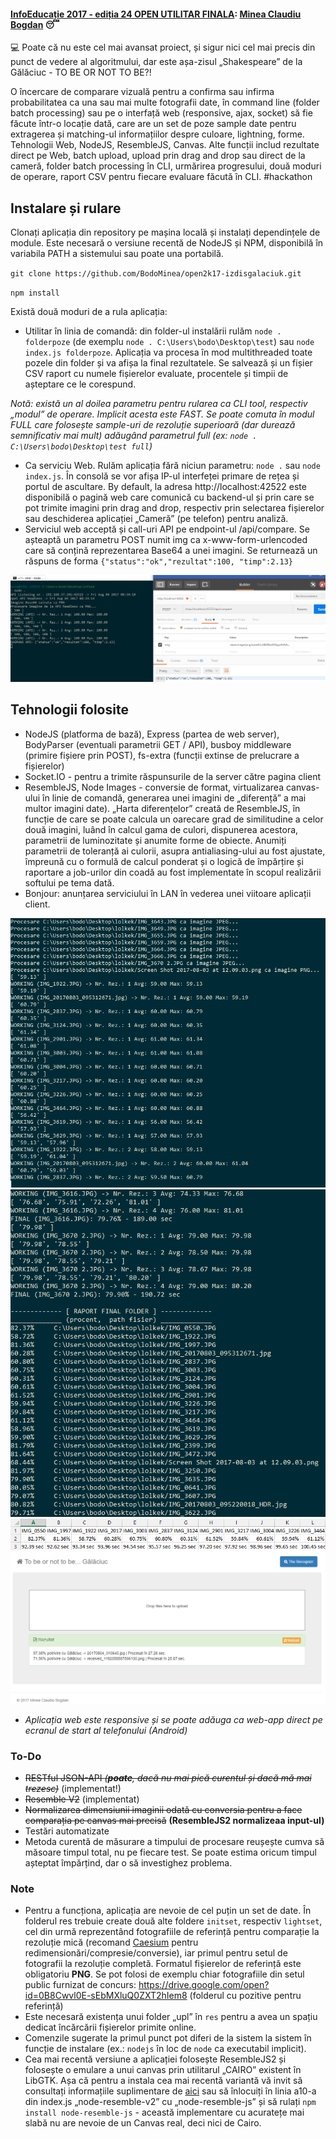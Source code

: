 #### [InfoEducație 2017 - ediția 24 OPEN UTILITAR FINALA](https://infoeducatie.ro/): [Minea Claudiu Bogdan](http://community.infoeducatie.ro/t/transitkit-cloud-based-intelligent-transportation-system-utilitar-bucuresti-lucrari-2017-nationala/4406) :sleeping:
:computer: Poate că nu este cel mai avansat proiect, și sigur nici cel mai precis din punct de vedere al algoritmului, dar este așa-zisul „Shakespeare” de la Gălăciuc - TO BE OR NOT TO BE?!

O încercare de comparare vizuală pentru a confirma sau infirma probabilitatea ca una sau mai multe fotografii date, în command line (folder batch processing) sau pe o interfață web (responsive, ajax, socket) să fie făcute într-o locație dată, care are un set de poze sample date pentru extragerea și matching-ul informațiilor despre culoare, lightning, forme. Tehnologii Web, NodeJS, ResembleJS, Canvas. Alte funcții includ rezultate direct pe Web, batch upload, upload prin drag and drop sau direct de la cameră, folder batch processing în CLI, urmărirea progresului, două moduri de operare, raport CSV pentru fiecare evaluare făcută în CLI.  #hackathon

## Instalare și rulare 
Clonați aplicația din repository pe mașina locală și instalați dependințele de module. Este necesară o versiune recentă de NodeJS și NPM, disponibilă în variabila PATH a sistemului sau poate una portabilă.

`git clone https://github.com/BodoMinea/open2k17-izdisgalaciuk.git`

`npm install`

Există două moduri de a rula aplicația:

- Utilitar în linia de comandă: din folder-ul instalării rulăm `node . folderpoze` (de exemplu `node . C:\Users\bodo\Desktop\test`) sau `node index.js folderpoze`. Aplicația va procesa în mod multithreaded toate pozele din folder și va afișa la final rezultatele. Se salvează și un fișier CSV raport cu numele fișierelor evaluate, procentele și timpii de așteptare ce le corespund.

_Notă: există un al doilea parametru pentru rularea ca CLI tool, respectiv „modul” de operare. Implicit acesta este FAST. Se poate comuta în modul FULL care folosește sample-uri de rezoluție superioară (dar durează semnificativ mai mult) adăugând parametrul full (ex: `node . C:\Users\bodo\Desktop\test full`)_
- Ca serviciu Web. Rulăm aplicația fără niciun parametru: `node .` sau `node index.js`. În consolă se vor afișa IP-ul interfeței primare de rețea și portul de ascultare. By default, la adresa http://localhost:42522 este disponibilă o pagină web care comunică cu backend-ul și prin care se pot trimite imagini prin drag and drop, respectiv prin selectarea fișierelor sau deschiderea aplicației „Cameră” (pe telefon) pentru analiză.
- Serviciul web acceptă și call-uri API pe endpoint-ul /api/compare. Se așteaptă un parametru POST numit img ca x-www-form-urlencoded care să conțină reprezentarea Base64 a unei imagini. Se returnează un răspuns de forma `{"status":"ok","rezultat":100, "timp":2.13}`

![api](./res/public/readme_api.png "JSONAPI")

## Tehnologii folosite
- NodeJS (platforma de bază), Express (partea de web server), BodyParser (eventuali parametrii GET / API), busboy middleware (primire fișiere prin POST), fs-extra (funcții extinse de prelucrare a fișierelor)
- Socket.IO - pentru a trimite răspunsurile de la server către pagina client
- ResembleJS, Node Images - conversie de format, virtualizarea canvas-ului în linie de comandă, generarea unei imagini de „diferență” a mai multor imagini date). „Harta diferențelor” creată de ResembleJS, în funcție de care se poate calcula un oarecare grad de similitudine a celor două imagini, luând în calcul gama de culori, dispunerea acestora,  parametrii de luminozitate și anumite forme de obiecte. Anumiți parametrii de toleranță ai culorii, asupra antialiasing-ului au fost ajustate, împreună cu o formulă de calcul ponderat și o logică de împărțire și raportare a job-urilor din coadă au fost implementate în scopul realizării softului pe tema dată.
- Bonjour: anunțarea serviciului în LAN în vederea unei viitoare aplicații client.

![Consola - în timpul rulării](./res/public/readme_running.png "Consola - în timpul rulării")
![Consola - raport final](./res/public/readme_final.png "Consola - raport final")
![CSV](./res/public/readme_excel.png "Fișierul CSV raport")
![web](./res/public/web.png "Pagina web")
* _Aplicația web este responsive și se poate adăuga ca web-app direct pe ecranul de start al telefonului (Android)_

### To-Do
- ~~RESTful JSON-API _(**poate**, dacă nu mai pică curentul și dacă mă mai trezesc)_~~ (implementat!)
- ~~Resemble V2~~ (implementat)
- ~~Normalizarea dimensiunii imaginii odată cu conversia pentru a face comparația pe canvas mai precisă~~ __(ResembleJS2 normalizeaa input-ul)__
- Testări automatizate
- Metoda curentă de măsurare a timpului de procesare reușește cumva să măsoare timpul total, nu pe fiecare test. Se poate estima oricum timpul așteptat împărțind, dar o să investighez problema.

### Note
- Pentru a funcționa, aplicația are nevoie de cel puțin un set de date. În folderul res trebuie create două alte foldere `initset`, respectiv `lightset`, cel din urmă reprezentând fotografiile de referință pentru comparație la rezoluție mică (recomand [Caesium](https://saerasoft.com/caesium/) pentru redimensionări/compresie/conversie), iar primul pentru setul de fotografii la rezoluție completă. Formatul fișierelor de referință este obligatoriu **PNG**. Se pot folosi de exemplu chiar fotografiile din setul public furnizat de concurs: https://drive.google.com/open?id=0B8Cwvl0E-sEbMXluQ0ZXT2hIem8 (folderul cu pozitive pentru referință)
- Este necesară existența unui folder „upl” în `res` pentru a avea un spațiu dedicat încărcării fișierelor primite online.
- Comenzile sugerate la primul punct pot diferi de la sistem la sistem în funcție de instalare (ex.: `nodejs` în loc de `node` ca executabil implicit).
- Cea mai recentă versiune a aplicației folosește ResembleJS2 și folosește o emulare a unui canvas prin utilitarul „CAIRO” existent în LibGTK. Așa că pentru a instala cea mai recentă variantă vă invit să consultați informațiile suplimentare de [aici](https://github.com/Automattic/node-canvas/wiki/Installation---Windows) sau să înlocuiți în linia a10-a din index.js „node-resemble-v2” cu „node-resemble-js” și să rulați `npm install node-resemble-js` - această implementare cu acuratețe mai slabă nu are nevoie de un Canvas real, deci nici de Cairo.
